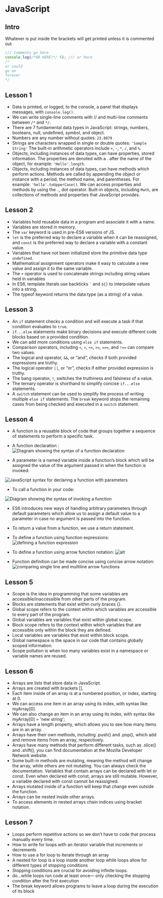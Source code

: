 # JavaScript

## Intro
Whatever is put inside the brackets will get printed unless it is commented out
```JavaScript
/// Comments go here
console.log(/*OR HERE!*/ 5); /// or here
/*
or could
go on
forever
*/
```
## Lesson 1
* Data is printed, or logged, to the console, a panel that displays messages, with ```console.log()```.
* We can write single-line comments with // and multi-line comments between ```/*``` and ```*/```.
* There are 7 fundamental data types in JavaScript: strings, numbers, booleans, null, undefined, symbol, and object.
* Numbers are any number without quotes: ```23.8879```
* Strings are characters wrapped in single or double quotes: ```'Sample String'```
The built-in arithmetic operators include ```+```, ```-```, ```*```, ```/```, and ```%```.
* Objects, including instances of data types, can have properties, stored information. The properties are denoted with a . after the name of the object, for example: ```'Hello'.length```.
* Objects, including instances of data types, can have methods which perform actions. Methods are called by appending the object or instance with a period, the method name, and parentheses. For example: ```'hello'.toUpperCase()```.
We can access properties and methods by using the ```.```, dot operator.
Built-in objects, including ```Math```, are collections of methods and properties that JavaScript provides.

## Lesson 2
* Variables hold reusable data in a program and associate it with a name.
* Variables are stored in memory.
* The ```var``` keyword is used in pre-ES6 versions of JS.
* ```let``` is the preferred way to declare a variable when it can be reassigned, and ```const``` is the preferred way to declare a variable with a constant value.
* Variables that have not been initialized store the primitive data type ```undefined```.
* Mathematical assignment operators make it easy to calculate a new value and assign it to the same variable.
* The ```+``` operator is used to concatenate strings including string values held in variables
* In ES6, template literals use backticks ``` ` ``` and ```${}``` to interpolate values into a string.
* The typeof keyword returns the data type (as a string) of a value.

## Lesson 3
* An ```if``` statement checks a condition and will execute a task if that condition evaluates to ```true```.
* ```if...else``` statements make binary decisions and execute different code blocks based on a provided condition.
* We can add more conditions using ```else if``` statements.
* Comparison operators, including ```<```, ```>```, ```<=```, ```>=```, ```===```, and ```!==``` can compare two values.
* The logical and operator, ```&&```, or “and”, checks if both provided expressions are truthy.
* The logical operator ```||```, or “or”, checks if either provided expression is truthy.
* The bang operator, ```!```, switches the truthiness and falsiness of a value.
* The ternary operator is shorthand to simplify concise ```if...else``` statements.
* A ```switch``` statement can be used to simplify the process of writing multiple ```else if``` statements. The ```break``` keyword stops the remaining cases from being checked and executed in a ```switch``` statement.

## Lesson 4
* A function is a reusable block of code that groups together a sequence of statements to perform a specific task.

* A function declaration : ![Diagram showing the syntax of a function declaration](https://content.codecademy.com/courses/learn-javascript-functions/Diagram/declaration.svg)

* A parameter is a named variable inside a function’s block which will be assigned the value of the argument passed in when the function is invoked:

![JavaScript syntax for declaring a function with parameters](https://content.codecademy.com/courses/learn-javascript-functions/Diagram/function_parameters.svg)

* To call a function in your code:

![Diagram showing the syntax of invoking a function](https://content.codecademy.com/courses/learn-javascript-functions/Diagram/name.svg)

* ES6 introduces new ways of handling arbitrary parameters through default parameters which allow us to assign a default value to a parameter in case no argument is passed into the function.

* To return a value from a function, we use a return statement.

* To define a function using function expressions:
![defining a function expression](https://content.codecademy.com/courses/learn-javascript-functions/Diagram/expression.svg)

* To define a function using arrow function notation:
![alt](https://content.codecademy.com/courses/learn-javascript-functions/Diagram/arrow_notation.svg)

* Function definition can be made concise using concise arrow notation:
![comparing single line and multiline arrow functions](https://content.codecademy.com/courses/learn-javascript-functions/Diagram/return.svg)

## Lesson 5
* Scope is the idea in programming that some variables are accessible/inaccessible from other parts of the program.
* Blocks are statements that exist within curly braces {}.
* Global scope refers to the context within which variables are accessible to every part of the program.
* Global variables are variables that exist within global scope.
* Block scope refers to the context within which variables that are accessible only within the block they are defined.
* Local variables are variables that exist within block scope.
* Global namespace is the space in our code that contains globally scoped information.
* Scope pollution is when too many variables exist in a namespace or variable names are reused.

## Lesson 6
* Arrays are lists that store data in JavaScript.
* Arrays are created with brackets [].
* Each item inside of an array is at a numbered position, or index, starting at 0.
* We can access one item in an array using its index, with syntax like: myArray[0].
* We can also change an item in an array using its index, with syntax like myArray[0] = 'new string';
* Arrays have a length property, which allows you to see how many items are in an array.
* Arrays have their own methods, including .push() and .pop(), which add and remove items from an array, respectively.
* Arrays have many methods that perform different tasks, such as .slice() and .shift(), you can find documentation at the Mozilla Developer Network website.
* Some built-in methods are mutating, meaning the method will change the array, while others are not mutating. You can always check the documentation.
Variables that contain arrays can be declared with let or const. Even when declared with const, arrays are still mutable. However, a variable declared with const cannot be reassigned.
* Arrays mutated inside of a function will keep that change even outside the function.
* Arrays can be nested inside other arrays.
* To access elements in nested arrays chain indices using bracket notation.

## Lesson 7
* Loops perform repetitive actions so we don’t have to code that process manually every time.
* How to write for loops with an iterator variable that increments or decrements
* How to use a for loop to iterate through an array
* A nested for loop is a loop inside another loop
while loops allow for different types of stopping conditions
* Stopping conditions are crucial for avoiding infinite loops.
* do...while loops run code at least once— only checking the stopping condition after the first execution
* The break keyword allows programs to leave a loop during the execution of its block
